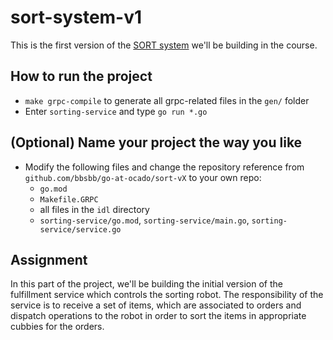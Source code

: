 # sort-system-v1

This is the first version of the [SORT system](https://www.youtube.com/watch?v=BQDliV7w7_8) we'll be building in the course.

## How to run the project
 * `make grpc-compile` to generate all grpc-related files in the `gen/` folder
 * Enter `sorting-service` and type `go run *.go`

## (Optional) Name your project the way you like
 * Modify the following files and change the repository reference from `github.com/bbsbb/go-at-ocado/sort-vX` to your own repo:
   * `go.mod`
   * `Makefile.GRPC`
   * all files in the `idl` directory 
   * `sorting-service/go.mod`, `sorting-service/main.go`, `sorting-service/service.go`

## Assignment
In this part of the project, we'll be building the initial version of the fulfillment service which controls the sorting robot.
The responsibility of the service is to receive a set of items, which are associated to orders and dispatch operations to the robot in order to sort the items in appropriate cubbies for the orders.

